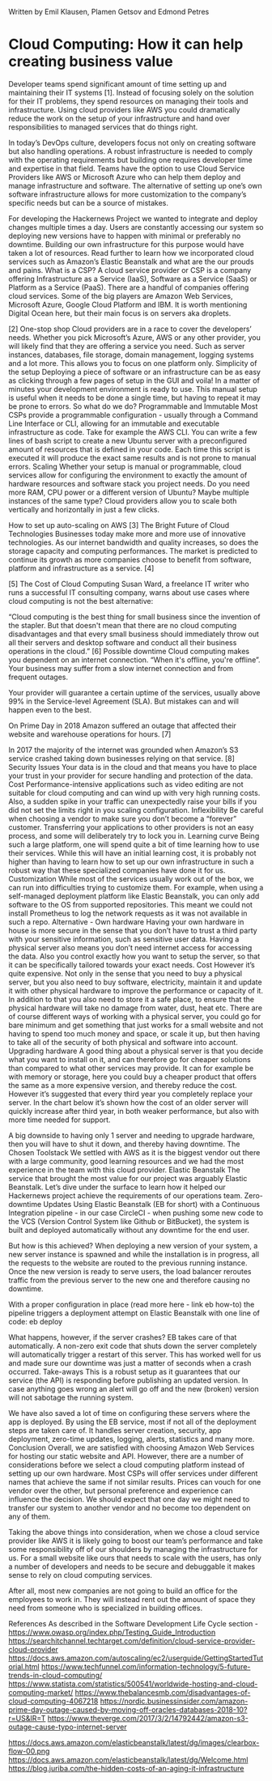 Written by Emil Klausen, Plamen Getsov and Edmond Petres

# Cloud Computing: How it can help creating business value

Developer teams spend significant amount of time setting up and maintaining their IT systems [1]. Instead of focusing solely on the solution for their IT problems, they spend resources on managing their tools and infrastructure. Using cloud providers like AWS you could dramatically reduce the work on the setup of your infrastructure and hand over responsibilities to managed services that do things right.

In today’s DevOps culture, developers focus not only on creating software but also handling operations. A robust infrastructure is needed to comply with the operating requirements but building one requires developer time and expertise in that field. Teams have the option to use Cloud Service Providers like AWS or Microsoft Azure who can help them deploy and manage infrastructure and software. The alternative of setting up one’s own software infrastructure allows for more customization to the company’s specific needs but can be a source of mistakes.

For developing the Hackernews Project we wanted to integrate and deploy changes multiple times a day. Users are constantly accessing our system so deploying new versions have to happen with minimal or preferably no downtime. Building our own infrastructure for this purpose would have taken a lot of resources. Read further to learn how we incorporated cloud services such as Amazon’s Elastic Beanstalk and what are the our prouds and pains.
What is a CSP?
A cloud service provider or CSP is a company offering Infrastructure as a Service (IaaS), Software as a Service (SaaS) or Platform as a Service (PaaS). There are a handful of companies offering cloud services. Some of the big players are Amazon Web Services, Microsoft Azure, Google Cloud Platform and IBM. It is worth mentioning Digital Ocean here, but their main focus is on servers aka droplets.


[2]
One-stop shop
Cloud providers are in a race to cover the developers’ needs. Whether you pick Microsoft’s Azure, AWS or any other provider, you will likely find that they are offering a service you need. Such as server instances, databases, file storage, domain management, logging systems and a lot more. This allows you to focus on one platform only.
Simplicity of the setup
Deploying a piece of software or an infrastructure can be as easy as clicking through a few pages of setup in the GUI and voila! In a matter of minutes your development environment is ready to use. This manual setup is useful when it needs to be done a single time, but having to repeat it may be prone to errors. So what do we do?
Programmable and Immutable
Most CSPs provide a programmable configuration - usually through a Command Line Interface or CLI, allowing for an immutable and executable infrastructure as code. Take for example the AWS CLI. You can write a few lines of bash script to create a new Ubuntu server with a preconfigured amount of resources that is defined in your code. Each time this script is executed it will produce the exact same results and is not prone to manual errors.
Scaling
Whether your setup is manual or programmable, cloud services allow for configuring the environment to exactly the amount of hardware resources and software stack you project needs. Do you need more RAM, CPU power or a different version of Ubuntu? Maybe multiple instances of the same type? Cloud providers allow you to scale both vertically and horizontally in just a few clicks.

How to set up auto-scaling on AWS [3]
The Bright Future of Cloud Technologies
Businesses today make more and more use of innovative technologies. As our internet bandwidth and quality increases, so does the storage capacity and computing performances. The market is predicted to continue its growth as more companies choose to benefit from software, platform and infrastructure as a service. [4]

[5]
The Cost of Cloud Computing
Susan Ward, a freelance IT writer who runs a successful IT consulting company, warns about use cases where cloud computing is not the best alternative:

“Cloud computing is the best thing for small business since the invention of the stapler. But that doesn't mean that there are no cloud computing disadvantages and that every small business should immediately throw out all their servers and desktop software and conduct all their business operations in the cloud.”  [6]
Possible downtime
Cloud computing makes you dependent on an internet connection. “When it's offline, you're offline”. Your business may suffer from a slow internet connection and from frequent outages.

Your provider will guarantee a certain uptime of the services, usually above 99% in the Service-level Agreement (SLA). But mistakes can and will happen even to the best.

On Prime Day in 2018 Amazon suffered an outage that affected their website and warehouse operations for hours. [7]

In 2017 the majority of the internet was grounded when Amazon’s S3 service crashed taking down businesses relying on that service. [8]
Security Issues
Your data is in the cloud and that means you have to place your trust in your provider for secure handling and protection of the data.
Cost
Performance-intensive applications such as video editing are not suitable for cloud computing and can wind up with very high running costs. Also, a sudden spike in your traffic can unexpectedly raise your bills if you did not set the limits right in you scaling configuration.
Inflexibility
Be careful when choosing a vendor to make sure you don’t become a “forever” customer. Transferring your applications to other providers is not an easy process, and some will deliberately try to lock you in.
Learning curve
Being such a large platform, one will spend quite a bit of time learning how to use their services. While this will have an initial learning cost, it is probably not higher than having to learn how to set up our own infrastructure in such a robust way that these specialized companies have done it for us.
Customization
While most of the services usually work out of the box, we can run into difficulties trying to customize them. For example, when using a self-managed deployment platform like Elastic Beanstalk, you can only add software to the OS from supported repositories. This meant we could not install Prometheus to log the network requests as it was not available in such a repo.
Alternative - Own hardware
Having your own hardware in house is more secure in the sense that you don’t have to trust a third party with your sensitive information, such as sensitive user data. Having a physical server also means you don’t need internet access for accessing the data.
Also you control exactly how you want to setup the server, so that it can be specifically tailored towards your exact needs. 
Cost
However it’s quite expensive. Not only in the sense that you need to buy a physical server, but you also need to buy software, electricity, maintain it and update it with other physical hardware to improve the performance or capacity of it. In addition to that you also need to store it a safe place, to ensure that the physical hardware will take no damage from water, dust, heat etc. 
There are of course different ways of working with a physical server, you could go for bare minimum and get something that just works for a small website and not having to spend too much money and space, or scale it up, but then having to take all of the security of both physical and software into account.
Upgrading hardware
A good thing about a physical server is that you decide what you want to install on it, and can therefore go for cheaper solutions than compared to what other services may provide. It can for example be with memory or storage, here you could buy a cheaper product that offers the same as a more expensive version, and thereby reduce the cost.
However it’s suggested that every third year you completely replace your server. In the chart below it’s shown how the cost of an older server will quickly increase after third year, in both weaker performance, but also with more time needed for support.


A big downside to having only 1 server and needing to upgrade hardware, then you will have to shut it down, and thereby having downtime.
The Chosen Toolstack
We settled with AWS as it is the biggest vendor out there with a large community, good learning resources and we had the most experience in the team with this cloud provider.
Elastic Beanstalk
The service that brought the most value for our project was arguably Elastic Beanstalk. Let’s dive under the surface to learn how it helped our Hackernews project achieve the requirements of our operations team.
Zero-downtime Updates
Using Elastic Beanstalk (EB for short) with a Continuous Integration pipeline - in our case CircleCI - when pushing some new code to the VCS (Version Control System like Github or BitBucket), the system is built and deployed automatically without any downtime for the end user. 

But how is this achieved? When deploying a new version of your system, a new server instance is spawned and while the installation is in progress, all the requests to the website are routed to the previous running instance. Once the new version is ready to serve users, the load balancer reroutes traffic from the previous server to the new one and therefore causing no downtime. 

With a proper configuration in place (read more here - link eb how-to) the pipeline triggers a deployment attempt on Elastic Beanstalk with one line of code: eb deploy

What happens, however, if the server crashes? EB takes care of that automatically. A non-zero exit code that shuts down the server completely will automatically trigger a restart of this server. This has worked well for us and made sure our downtime was just a matter of seconds when a crash occurred.
Take-aways
This is a robust setup as it guarantees that our service (the API) is responding before publishing an updated version. In case anything goes wrong an alert will go off and the new (broken) version will not sabotage the running system. 

We have also saved a lot of time on configuring these servers where the app is deployed. By using the EB service, most if not all of the deployment steps are taken care of. It handles server creation, security, app deployment, zero-time updates, logging, alerts, statistics and many more.
Conclusion
Overall, we are satisfied with choosing Amazon Web Services for hosting our static website and API. However, there are a number of considerations before we select a cloud computing platform instead of setting up our own hardware. Most CSPs will offer services under different names that achieve the same if not similar results. Prices can vouch for one vendor over the other, but personal preference and experience can influence the decision. We should expect that one day we might need to transfer our system to another vendor and no become too dependent on any of them. 

Taking the above things into consideration, when we chose a cloud service provider like AWS it is likely going to boost our team’s performance and take some responsibility off of our shoulders by managing the infrastructure for us. For a small website like ours that needs to scale with the users, has only a number of developers and needs to be secure and debuggable it makes sense to rely on cloud computing services.

After all, most new companies are not going to build an office for the employees to work in. They will instead rent out the amount of space they need from someone who is specialized in building offices.




References
As described in the Software Development Life Cycle section - https://www.owasp.org/index.php/Testing_Guide_Introduction
https://searchitchannel.techtarget.com/definition/cloud-service-provider-cloud-provider
https://docs.aws.amazon.com/autoscaling/ec2/userguide/GettingStartedTutorial.html
https://www.techfunnel.com/information-technology/5-future-trends-in-cloud-computing/
https://www.statista.com/statistics/500541/worldwide-hosting-and-cloud-computing-market/
https://www.thebalancesmb.com/disadvantages-of-cloud-computing-4067218
https://nordic.businessinsider.com/amazon-prime-day-outage-caused-by-moving-off-oracles-databases-2018-10?r=US&IR=T
https://www.theverge.com/2017/3/2/14792442/amazon-s3-outage-cause-typo-internet-server

https://docs.aws.amazon.com/elasticbeanstalk/latest/dg/images/clearbox-flow-00.png
https://docs.aws.amazon.com/elasticbeanstalk/latest/dg/Welcome.html
https://blog.juriba.com/the-hidden-costs-of-an-aging-it-infrastructure



